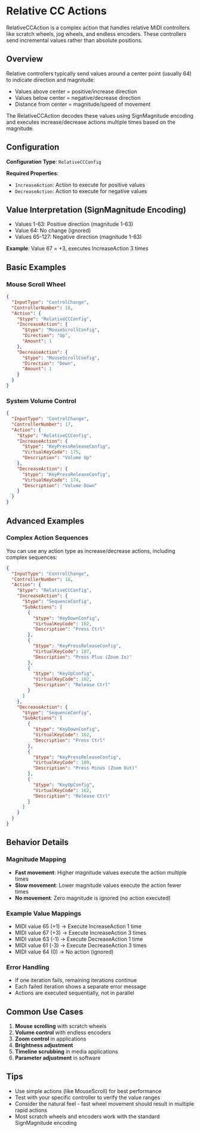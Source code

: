 # Relative CC Actions

RelativeCCAction is a complex action that handles relative MIDI controllers like scratch wheels, jog wheels, and endless encoders. These controllers send incremental values rather than absolute positions.

## Overview

Relative controllers typically send values around a center point (usually 64) to indicate direction and magnitude:
- Values above center = positive/increase direction
- Values below center = negative/decrease direction
- Distance from center = magnitude/speed of movement

The RelativeCCAction decodes these values using SignMagnitude encoding and executes increase/decrease actions multiple times based on the magnitude.

## Configuration

**Configuration Type**: `RelativeCCConfig`

**Required Properties**:
- `IncreaseAction`: Action to execute for positive values
- `DecreaseAction`: Action to execute for negative values

## Value Interpretation (SignMagnitude Encoding)

- Values 1-63: Positive direction (magnitude 1-63)
- Value 64: No change (ignored)
- Values 65-127: Negative direction (magnitude 1-63)

**Example**: Value 67 = +3, executes IncreaseAction 3 times

## Basic Examples

### Mouse Scroll Wheel
```json
{
  "InputType": "ControlChange",
  "ControllerNumber": 16,
  "Action": {
    "$type": "RelativeCCConfig",
    "IncreaseAction": {
      "$type": "MouseScrollConfig",
      "Direction": "Up",
      "Amount": 1
    },
    "DecreaseAction": {
      "$type": "MouseScrollConfig",
      "Direction": "Down",
      "Amount": 1
    }
  }
}
```

### System Volume Control
```json
{
  "InputType": "ControlChange",
  "ControllerNumber": 17,
  "Action": {
    "$type": "RelativeCCConfig",
    "IncreaseAction": {
      "$type": "KeyPressReleaseConfig",
      "VirtualKeyCode": 175,
      "Description": "Volume Up"
    },
    "DecreaseAction": {
      "$type": "KeyPressReleaseConfig",
      "VirtualKeyCode": 174,
      "Description": "Volume Down"
    }
  }
}
```

## Advanced Examples

### Complex Action Sequences
You can use any action type as increase/decrease actions, including complex sequences:

```json
{
  "InputType": "ControlChange",
  "ControllerNumber": 18,
  "Action": {
    "$type": "RelativeCCConfig",
    "IncreaseAction": {
      "$type": "SequenceConfig",
      "SubActions": [
        {
          "$type": "KeyDownConfig",
          "VirtualKeyCode": 162,
          "Description": "Press Ctrl"
        },
        {
          "$type": "KeyPressReleaseConfig",
          "VirtualKeyCode": 187,
          "Description": "Press Plus (Zoom In)"
        },
        {
          "$type": "KeyUpConfig",
          "VirtualKeyCode": 162,
          "Description": "Release Ctrl"
        }
      ]
    },
    "DecreaseAction": {
      "$type": "SequenceConfig",
      "SubActions": [
        {
          "$type": "KeyDownConfig",
          "VirtualKeyCode": 162,
          "Description": "Press Ctrl"
        },
        {
          "$type": "KeyPressReleaseConfig",
          "VirtualKeyCode": 189,
          "Description": "Press Minus (Zoom Out)"
        },
        {
          "$type": "KeyUpConfig",
          "VirtualKeyCode": 162,
          "Description": "Release Ctrl"
        }
      ]
    }
  }
}
```

## Behavior Details

### Magnitude Mapping
- **Fast movement**: Higher magnitude values execute the action multiple times
- **Slow movement**: Lower magnitude values execute the action fewer times
- **No movement**: Zero magnitude is ignored (no action executed)

### Example Value Mappings
- MIDI value 65 (+1) → Execute IncreaseAction 1 time
- MIDI value 67 (+3) → Execute IncreaseAction 3 times
- MIDI value 63 (-1) → Execute DecreaseAction 1 time
- MIDI value 61 (-3) → Execute DecreaseAction 3 times
- MIDI value 64 (0) → No action (ignored)

### Error Handling
- If one iteration fails, remaining iterations continue
- Each failed iteration shows a separate error message
- Actions are executed sequentially, not in parallel

## Common Use Cases

1. **Mouse scrolling** with scratch wheels
2. **Volume control** with endless encoders
3. **Zoom control** in applications
4. **Brightness adjustment**
5. **Timeline scrubbing** in media applications
6. **Parameter adjustment** in software

## Tips

- Use simple actions (like MouseScroll) for best performance
- Test with your specific controller to verify the value ranges
- Consider the natural feel - fast wheel movement should result in multiple rapid actions
- Most scratch wheels and encoders work with the standard SignMagnitude encoding
